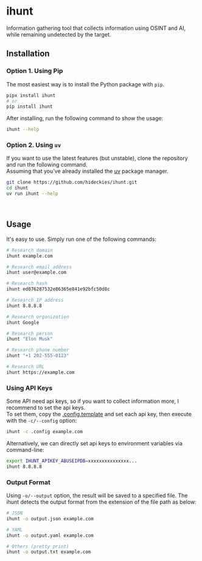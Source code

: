 # ihunt

Information gathering tool that collects information using OSINT and AI, while remaining undetected by the target.

## Installation

### Option 1. Using Pip

The most easiest way is to install the Python package with `pip`.

```sh
pipx install ihunt
# or
pip install ihunt
```

After installing, run the following command to show the usage:

```sh
ihunt --help
```

### Option 2. Using `uv`

If you want to use the latest features (but unstable), clone the repository and run the following command.  
Assuming that you've already installed the [uv](https://github.com/astral-sh/uv) package manager.

```sh
git clone https://github.com/hideckies/ihunt.git
cd ihunt
uv run ihunt --help
```

<br />

## Usage

It's easy to use. Simply run one of the following commands:

```sh
# Research domain
ihunt example.com

# Research email address
ihunt user@example.com

# Research hash
ihunt ed076287532e86365e841e92bfc50d8c

# Research IP address
ihunt 8.8.8.8

# Research organization
ihunt Google

# Research person
ihunt "Elon Musk"

# Research phone number
ihunt "+1 202-555-0123"

# Research URL
ihunt https://example.com
```

### Using API Keys

Some API need api keys, so if you want to collect information more, I recommend to set the api keys.  
To set them, copy the [.config.template](/.config.template) and set each api key, then execute with the `-c/--config` option:

```sh
ihunt -c .config example.com
```

Alternatively, we can directly set api keys to environment variables via command-line:

```sh
export IHUNT_APIKEY_ABUSEIPDB=xxxxxxxxxxxxxxx...
ihunt 8.8.8.8
```

### Output Format

Using `-o/--output` option, the result will be saved to a specified file. The ihunt detects the output format from the extension of the file path as below:

```sh
# JSON
ihunt -o output.json example.com

# YAML
ihunt -o output.yaml example.com

# Others (pretty print)
ihunt -o output.txt example.com
```